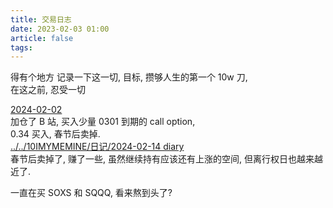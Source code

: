 ```yaml
---
title: 交易日志
date: 2023-02-03 01:00
article: false
tags: 
---
```


得有个地方 记录一下这一切, 目标, 攒够人生的第一个 10w 刀,  
在这之前, 忍受一切
<!-- more -->
[2024-02-02](2024-02-02)  
加仓了 B 站, 买入少量 0301 到期的 call option,  
0.34 买入, 春节后卖掉.  
[../../10IMYMEMINE/日记/2024-02-14 diary](../../10IMYMEMINE/日记/2024-02-14%20diary)  
春节后卖掉了, 赚了一些, 虽然继续持有应该还有上涨的空间, 但离行权日也越来越近了.

一直在买 SOXS 和 SQQQ, 看来熬到头了?